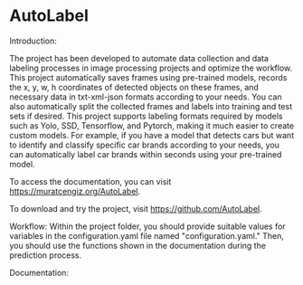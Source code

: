 # AutoLabel
Introduction:
 

The project has been developed to automate data collection and data labeling processes in image processing projects and optimize the workflow. This project automatically saves frames using pre-trained models, records the x, y, w, h coordinates of detected objects on these frames, and necessary data in txt-xml-json formats according to your needs. You can also automatically split the collected frames and labels into training and test sets if desired. This project supports labeling formats required by models such as Yolo, SSD, Tensorflow, and Pytorch, making it much easier to create custom models. For example, if you have a model that detects cars but want to identify and classify specific car brands according to your needs, you can automatically label car brands within seconds using your pre-trained model.

To access the documentation, you can visit https://muratcengiz.org/AutoLabel.

To download and try the project, visit https://github.com/AutoLabel.

 

Workflow:
Within the project folder, you should provide suitable values for variables in the configuration.yaml file named "configuration.yaml." Then, you should use the functions shown in the documentation during the prediction process.

 
Documentation:
